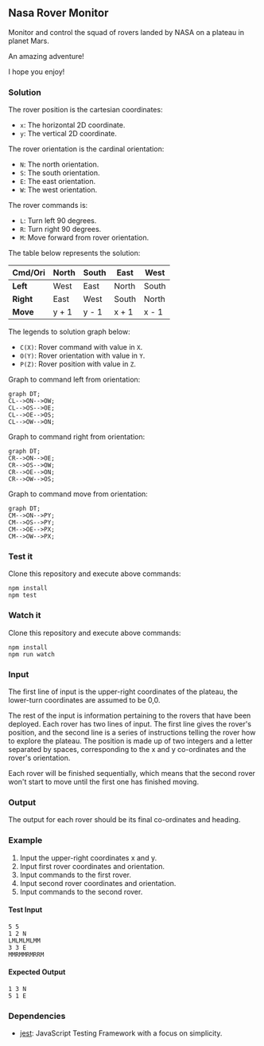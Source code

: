 ## Nasa Rover Monitor

Monitor and control the squad of rovers landed by NASA on a plateau in planet Mars.

An amazing adventure! 

I hope you enjoy!

### Solution

The rover position is the cartesian coordinates:

- `x`: The horizontal 2D coordinate.
- `y`: The vertical 2D coordinate.

The rover orientation is the cardinal orientation:

- `N`: The north orientation.
- `S`: The south orientation.
- `E`: The east orientation.
- `W`: The west orientation.


The rover commands is:

- `L`: Turn left 90 degrees.
- `R`: Turn right 90 degrees.
- `M`: Move forward from rover orientation.

The table below represents the solution:

| Cmd/Ori   | North | South | East  | West  |
|-----------|-------|-------|-------|-------|
| **Left**  | West  | East  | North | South |
| **Right** | East  | West  | South | North |
| **Move**  | y + 1 | y - 1 | x + 1 | x - 1 |

The legends to solution graph below:

- `C(X)`: Rover command with value in `X`.
- `O(Y)`: Rover orientation with value in `Y`.
- `P(Z)`: Rover position with value in `Z`.

Graph to command left from orientation:

```mermaid
graph DT;
CL-->ON-->OW;
CL-->OS-->OE;
CL-->OE-->OS;
CL-->OW-->ON;
```

Graph to command right from orientation:

```mermaid
graph DT;
CR-->ON-->OE;
CR-->OS-->OW;
CR-->OE-->ON;
CR-->OW-->OS;
```

Graph to command move from orientation:

```mermaid
graph DT;
CM-->ON-->PY;
CM-->OS-->PY;
CM-->OE-->PX;
CM-->OW-->PX;
```

### Test it

Clone this repository and execute above commands:

```
npm install
npm test
```

### Watch it

Clone this repository and execute above commands:

```
npm install
npm run watch
```

### Input

The first line of input is the upper-right coordinates of the
plateau, the lower-turn coordinates are assumed to be 0,0.

The rest of the input is information pertaining to the rovers that
have been deployed. Each rover has two lines of input. The first line
gives the rover's position, and the second line is a series of
instructions telling the rover how to explore the plateau.
The position is made up of two integers and a letter separated by
spaces, corresponding to the x and y co-ordinates and the rover's
orientation.

Each rover will be finished sequentially, which means that the second
rover won't start to move until the first one has finished moving.

### Output

The output for each rover should be its final co-ordinates and
heading.

### Example

1. Input the upper-right coordinates x and y.
2. Input first rover coordinates and orientation.
3. Input commands to the first rover.
4. Input second rover coordinates and orientation.
5. Input commands to the second rover.

#### Test Input

```
5 5
1 2 N
LMLMLMLMM
3 3 E
MMRMMRMRRM
```

#### Expected Output
```
1 3 N
5 1 E
```

### Dependencies

- [jest](https://jestjs.io/docs/getting-started): JavaScript Testing Framework with a focus on simplicity.